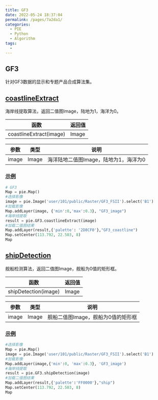 ```yaml
---
title: GF3
date: 2022-05-24 18:37:04
permalink: /pages/7a2da1/
categories:
  - PIE
  - Python
  - Algorithm
tags:
  - 
---
```

## GF3

针对GF3数据的显示和专题产品合成算法集。

## [coastlineExtract](https://engine.piesat.cn/engine-studio/docs/#/API/python_API/Algorithm/GF3/coastlineExtract?id=coastlineextract)

海岸线提取算法，返回二值图Image，陆地为1，海洋为0。

| 函数                    | 返回值 |
| ----------------------- | ------ |
| coastlineExtract(image) | Image  |

| 参数  | 类型  | 说明                                  |
| ----- | ----- | ------------------------------------- |
| image | Image | 海洋陆地二值图Image，陆地为1，海洋为0 |

### [示例](https://engine.piesat.cn/engine-studio/docs/#/API/python_API/Algorithm/GF3/coastlineExtract?id=示例)

```python
# GF3
Map = pie.Map()
#选择影像
image = pie.Image('user/101/public/Raster/GF3_FSII').select('B1')
#加载影像
Map.addLayer(image, {'min':0,'max':0.3}, "GF3_image")
#海岸线提取
result = pie.GF3.coastlineExtract(image)
#加载二值图结果
Map.addLayer(result,{'palette': '2D8CF0'},"GF3_coastline")
Map.setCenter(113.792, 22.503, 8)
Map
```

## [shipDetection](https://engine.piesat.cn/engine-studio/docs/#/API/python_API/Algorithm/GF3/shipDetection?id=shipdetection)

舰船检测算法，返回二值图Image，舰船为0值的矩形框。

| 函数                 | 返回值 |
| -------------------- | ------ |
| shipDetection(image) | Image  |

| 参数  | 类型  | 说明                               |
| ----- | ----- | ---------------------------------- |
| image | Image | 舰船二值图Image，舰船为0值的矩形框 |

### [示例](https://engine.piesat.cn/engine-studio/docs/#/API/python_API/Algorithm/GF3/shipDetection?id=示例)

```python
#选择影像
Map = pie.Map()
image = pie.Image('user/101/public/Raster/GF3_FSII').select('B1')
#加载影像
Map.addLayer(image,{'min':0, 'max':0.3}, 'GF3_image')
#海岸线提取
result = pie.GF3.shipDetection(image)
#加载二值图结果
Map.addLayer(result,{'palette':'FF0000'},"ship")
Map.setCenter(113.792, 22.503, 8)
Map
```

